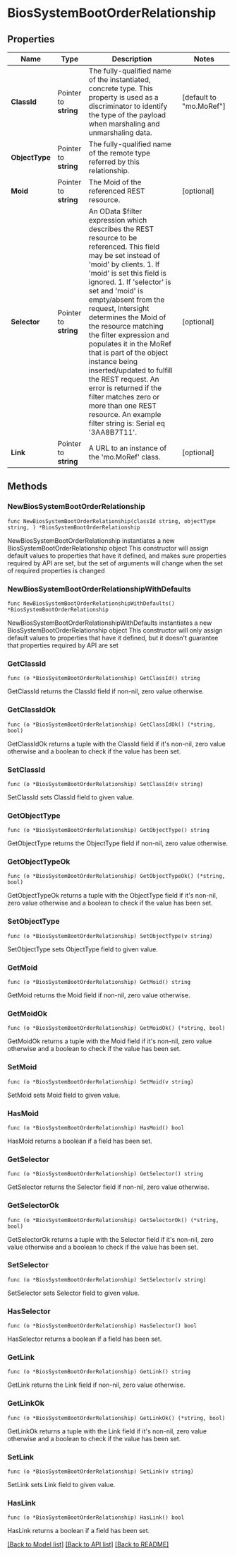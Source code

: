 # BiosSystemBootOrderRelationship

## Properties

Name | Type | Description | Notes
------------ | ------------- | ------------- | -------------
**ClassId** | Pointer to **string** | The fully-qualified name of the instantiated, concrete type. This property is used as a discriminator to identify the type of the payload when marshaling and unmarshaling data. | [default to "mo.MoRef"]
**ObjectType** | Pointer to **string** | The fully-qualified name of the remote type referred by this relationship. | 
**Moid** | Pointer to **string** | The Moid of the referenced REST resource. | [optional] 
**Selector** | Pointer to **string** | An OData $filter expression which describes the REST resource to be referenced. This field may be set instead of &#39;moid&#39; by clients. 1. If &#39;moid&#39; is set this field is ignored. 1. If &#39;selector&#39; is set and &#39;moid&#39; is empty/absent from the request, Intersight determines the Moid of the resource matching the filter expression and populates it in the MoRef that is part of the object instance being inserted/updated to fulfill the REST request. An error is returned if the filter matches zero or more than one REST resource. An example filter string is: Serial eq &#39;3AA8B7T11&#39;. | [optional] 
**Link** | Pointer to **string** | A URL to an instance of the &#39;mo.MoRef&#39; class. | [optional] 

## Methods

### NewBiosSystemBootOrderRelationship

`func NewBiosSystemBootOrderRelationship(classId string, objectType string, ) *BiosSystemBootOrderRelationship`

NewBiosSystemBootOrderRelationship instantiates a new BiosSystemBootOrderRelationship object
This constructor will assign default values to properties that have it defined,
and makes sure properties required by API are set, but the set of arguments
will change when the set of required properties is changed

### NewBiosSystemBootOrderRelationshipWithDefaults

`func NewBiosSystemBootOrderRelationshipWithDefaults() *BiosSystemBootOrderRelationship`

NewBiosSystemBootOrderRelationshipWithDefaults instantiates a new BiosSystemBootOrderRelationship object
This constructor will only assign default values to properties that have it defined,
but it doesn't guarantee that properties required by API are set

### GetClassId

`func (o *BiosSystemBootOrderRelationship) GetClassId() string`

GetClassId returns the ClassId field if non-nil, zero value otherwise.

### GetClassIdOk

`func (o *BiosSystemBootOrderRelationship) GetClassIdOk() (*string, bool)`

GetClassIdOk returns a tuple with the ClassId field if it's non-nil, zero value otherwise
and a boolean to check if the value has been set.

### SetClassId

`func (o *BiosSystemBootOrderRelationship) SetClassId(v string)`

SetClassId sets ClassId field to given value.


### GetObjectType

`func (o *BiosSystemBootOrderRelationship) GetObjectType() string`

GetObjectType returns the ObjectType field if non-nil, zero value otherwise.

### GetObjectTypeOk

`func (o *BiosSystemBootOrderRelationship) GetObjectTypeOk() (*string, bool)`

GetObjectTypeOk returns a tuple with the ObjectType field if it's non-nil, zero value otherwise
and a boolean to check if the value has been set.

### SetObjectType

`func (o *BiosSystemBootOrderRelationship) SetObjectType(v string)`

SetObjectType sets ObjectType field to given value.


### GetMoid

`func (o *BiosSystemBootOrderRelationship) GetMoid() string`

GetMoid returns the Moid field if non-nil, zero value otherwise.

### GetMoidOk

`func (o *BiosSystemBootOrderRelationship) GetMoidOk() (*string, bool)`

GetMoidOk returns a tuple with the Moid field if it's non-nil, zero value otherwise
and a boolean to check if the value has been set.

### SetMoid

`func (o *BiosSystemBootOrderRelationship) SetMoid(v string)`

SetMoid sets Moid field to given value.

### HasMoid

`func (o *BiosSystemBootOrderRelationship) HasMoid() bool`

HasMoid returns a boolean if a field has been set.

### GetSelector

`func (o *BiosSystemBootOrderRelationship) GetSelector() string`

GetSelector returns the Selector field if non-nil, zero value otherwise.

### GetSelectorOk

`func (o *BiosSystemBootOrderRelationship) GetSelectorOk() (*string, bool)`

GetSelectorOk returns a tuple with the Selector field if it's non-nil, zero value otherwise
and a boolean to check if the value has been set.

### SetSelector

`func (o *BiosSystemBootOrderRelationship) SetSelector(v string)`

SetSelector sets Selector field to given value.

### HasSelector

`func (o *BiosSystemBootOrderRelationship) HasSelector() bool`

HasSelector returns a boolean if a field has been set.

### GetLink

`func (o *BiosSystemBootOrderRelationship) GetLink() string`

GetLink returns the Link field if non-nil, zero value otherwise.

### GetLinkOk

`func (o *BiosSystemBootOrderRelationship) GetLinkOk() (*string, bool)`

GetLinkOk returns a tuple with the Link field if it's non-nil, zero value otherwise
and a boolean to check if the value has been set.

### SetLink

`func (o *BiosSystemBootOrderRelationship) SetLink(v string)`

SetLink sets Link field to given value.

### HasLink

`func (o *BiosSystemBootOrderRelationship) HasLink() bool`

HasLink returns a boolean if a field has been set.


[[Back to Model list]](../README.md#documentation-for-models) [[Back to API list]](../README.md#documentation-for-api-endpoints) [[Back to README]](../README.md)


